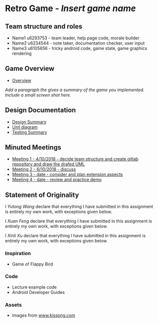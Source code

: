 # Retro Game - _Insert game name_

## Team structure and roles 
+ Name1 u6293753 - team leader, help page code, morale builder
+ Name2 u6234544 - note taker, documentation checker, user input
+ Name3 u6105656 - tricky android code, game state, game graphics rendering

## Game Overview 
+ [Overview](https://gitlab.cecs.anu.edu.au/u6234544/RetroGame2018s2/wikis/Overview)

_Add a paragraph the gives a summary of the game you implemented. Include a small screen shot here._

## Design Documentation 
+ [Design Summary](https://gitlab.cecs.anu.edu.au/u6234544/RetroGame2018s2/wikis/design-summary)
+ [Uml diagram](https://gitlab.cecs.anu.edu.au/u6234544/RetroGame2018s2/wikis/UML-diagram)
+ [Testing Summary](https://gitlab.cecs.anu.edu.au/u6234544/RetroGame2018s2/wikis/Testing-Summary)

## Minuted Meetings
+ [Meeting 1 - 4/10/2018 - decide team structure and create gitlab repository and draw the drafed UML](meeting1)
+ [Meeting 2 - 6/10/2018 - discuss ](meeting2)
+ [Meeting 3 - date - consider and plan extension aspects](meeting3)
+ [Meeting 4 - date - review and practice demo](meeting4)

## Statement of Originality

I _Yutong Wang_ declare that everything I have submitted in this
assignment is entirely my own work, with exceptions given below.

I _Xuan Feng_ declare that everything I have submitted in this
assignment is entirely my own work, with exceptions given below.

I _Xinli Xu_ declare that everything I have submitted in this
assignment is entirely my own work, with exceptions given below.

### Inspiration

+ Game of Flappy Bird

### Code

+ Lecture example code
+ Android Developer Guides

### Assets 

+ Images from www.kisspng.com
